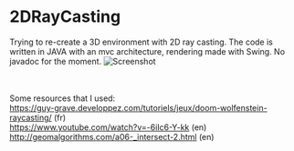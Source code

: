# 2DRayCasting

Trying to re-create a 3D environment with 2D ray casting.
The code is written in JAVA with an mvc architecture, rendering made with Swing.
No javadoc for the moment.
![Screenshot]([https://prnt.sc/nnif8l](https://prnt.sc/nnif8l))

<br /><br />
Some resources that I used:<br />
https://guy-grave.developpez.com/tutoriels/jeux/doom-wolfenstein-raycasting/ (fr)<br />
https://www.youtube.com/watch?v=-6iIc6-Y-kk (en)<br />
http://geomalgorithms.com/a06-_intersect-2.html (en)<br />
